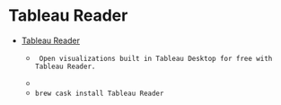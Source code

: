 # Tableau Reader
- [Tableau Reader](https://www.tableau.com/products/reader)
  -      Open visualizations built in Tableau Desktop for free with Tableau Reader.
  - 
  - `brew cask install Tableau Reader`
